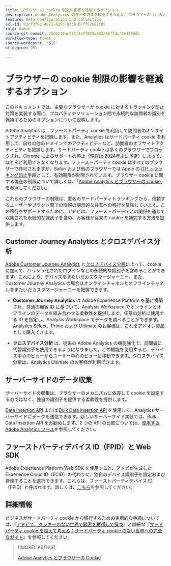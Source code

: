 ```yaml
---
title: ブラウザーの cookie 制限の影響を軽減するオプション
description: Adobe Analytics のデータ収集を改善するために、ブラウザーの cookie 制限の影響を軽減する方法について説明します。
feature: Data Configuration and Collection
exl-id: 81cf3f0c-4871-435d-bcc9-bcff5c682f05
role: Admin
source-git-commit: 73c0210ac931f3e7f823e033a3bffdc22e159ddb
workflow-type: tm+mt
source-wordcount: '515'
ht-degree: 99%

---
```


# ブラウザーの cookie 制限の影響を軽減するオプション

このドキュメントでは、主要なブラウザーが cookie に対するトラッキング防止対策を実装する際に、プロパティやソリューション間で永続的な訪問者の識別を保持するためのオプションについて説明します。

Adobe Analytics は、ファーストパーティ cookie を利用して訪問者のオンサイトアクティビティを記録します。また、Analytics はサードパーティ cookie を利用して、自社の他のドメインでのアクティビティなど、訪問者のオフサイトアクティビティを把握します。サードパーティ cookie は多くのブラウザーでブロックされ、Chrome によるサポートの停止（現在は 2024年末に予定）によって、ほとんど利用できなくなります。ファーストパーティ cookie はすべてのブラウザーで許可されますが、Safari および他のブラウザーでは Apple の [ITP トラッキング防止](https://webkit.org/tracking-prevention)手段として、有効期限が制限されています。ブラウザー cookie に関する現在の制限について詳しくは、「[Adobe Analytics とブラウザーの cookie](cookies.md)」を参照してください。

これらのブラウザーの制限は、匿名のサードパーティトラッキングから、信頼するユーザーやブランド間での情報の明示的な共有への移行を反映しています。この移行をサポートするために、アドビは、ファーストパーティとの関係を通じて収集された永続的な識別子を含め、お客様が従来の cookie を補完する方法を提供します。

## Customer Journey Analytics とクロスデバイス分析

[Adobe Customer Journey Analytics](https://experienceleague.adobe.com/docs/analytics-platform/using/cja-overview/cja-overview.html?lang=ja) と[クロスデバイス分析](/help/components/cda/overview.md)によって、cookie に加えて、ハッシュ化されたログインなどの永続的な識別子を含めることができます。これにより、デバイスをまたいだカスタマージャーニー、また、Customer Journey Analytics の場合はオンラインチャネルとオフラインチャネルをまたいだカスタマージャーニーを把握できます。

* **Customer Journey Analytics** は Adobe Experience Platform を基に構築され、共通の顧客 ID に基づいて、Analysis Workspace でオンラインとオフラインのデータを組み合わせる柔軟性を提供します。任意の分析に使用する ID を指定し、Analysis Workspace でデータを調べることができます。Analytics Select、Prime および Ultimate のお客様は、これをアドオン製品として購入できます。

* **クロスデバイス分析** は、従来の Adobe Analytics の機能強化で、訪問者に代替識別子を使用できるようになりました。この機能を使用すると、デバイス中心のビューからユーザー中心のビューに移動できます。クロスデバイス分析は、Analytics Ultimate のお客様が利用できます。

## サーバーサイドのデータ収集

サーバーサイドの収集は、ブラウザーのメカニズムに依存して cookie を設定するのではなく、独自の識別子を提供する柔軟性を提供します。

[Data Insertion API](https://developer.adobe.com/analytics-apis/docs/1.4/guides/data-insertion/) または [Bulk Data Insertion API](https://developer.adobe.com/analytics-apis/docs/2.0/guides/endpoints/bulk-data-insertion/) を使用して、Analytics サーバーサイドにデータを送信できます。新しいサーバーサイド実装では、Bulk Data Insertion API をお勧めします。2 つの API の比較については、[使用する Adobe Analytics ツール](/help/analyze/get-started/which-analytics-tool.md)を参照してください。

## ファーストパーティデバイス ID（FPID）と Web SDK

Adobe Experience Platform Web SDK を使用すると、アドビが生成した Experience Cloud ID（ECID）の代わりに、独自のデバイス識別子を設定および管理することを選択できます。これらは、ファーストパーティデバイス ID（FPID）と呼ばれます。詳しくは、[こちら](https://experienceleague.adobe.com/docs/experience-platform/edge/identity/first-party-device-ids.html?lang=ja)を参照してください。

## 詳細情報

ビジネスがサードパーティ cookie から移行するための実用的な手順については、『[アドビで、クッキーのない世界で顧客を獲得して保つ](https://business.adobe.com/jp/solutions/cookieless.html)』と詳細な『[サードパーティ cookie を超えて考える：サードパーティ cookie のない世界への完全なガイド](https://business.adobe.com/content/dam/www/us/en/pdfs/Adobe_Thinking_Beyond_the_Third_Party_Cookie.pdf)』を参照してください。

>[!MORELIKETHIS]
>
>[Adobe Analytics とブラウザーの Cookie](cookies.md)
